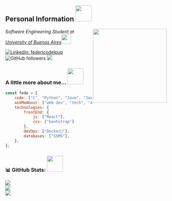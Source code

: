 <h2>Personal Information <img src="https://media.giphy.com/media/12oufCB0MyZ1Go/giphy.gif" width="50"></h2>
<img align='right' src="https://media1.giphy.com/media/v1.Y2lkPTc5MGI3NjExY2E4MmY3NjA5MDc5YjlmOTllMDdmNGU2NGNjZjc4NzQ0OTQ2MzBhZiZjdD1n/7NoNw4pMNTvgc/giphy.gif" width="230">
<p><em>Software Engineering Student at <a href="https://www.fi.uba.ar/">University of Buenos Aires</a><img src="https://media0.giphy.com/media/NDqBIAjtA1Z72/giphy.gif" width="30"> 
</em></p>

[![Linkedin: federicodelpup](https://img.shields.io/badge/-fededelpup-blue?style=flat-square&logo=Linkedin&logoColor=white&link=https://www.linkedin.com/in/federicodelpup/)](https://www.linkedin.com/in/federicodelpup/)
![GitHub followers](https://img.shields.io/github/followers/fdelpup?label=Follow&style=social)
![](https://visitor-badge.glitch.me/badge?page_id=fdelpup)

### A little more about me... <img src="https://media2.giphy.com/media/SKGo6OYe24EBG/giphy.gif" width="50">

```javascript
const fede = {
    code: ["C", "Python", "Java", "JavaScript"],
    askMeAbout: ["web dev", "tech", "app dev", "gaming", "computers"],
    technologies: {
        frontEnd: {
            js: ["React"],
            css: ["bootstrap"]
        },
        devOps: ["Docker🐳"],
        databases: ["SSMS"],
    },
};
```

### 📊 GitHub Stats: <img src="https://media1.giphy.com/media/WKVayVkGMJkFPQxm1W/giphy.gif" width="50">
![](https://github-readme-stats.vercel.app/api?username=fdelpup&theme=midnight-purple&hide_border=false&include_all_commits=true&count_private=true)<br/>
![](https://github-readme-streak-stats.herokuapp.com/?user=fdelpup&theme=midnight-purple&hide_border=false)<br/>
![](https://github-readme-stats.vercel.app/api/top-langs/?username=fdelpup&theme=midnight-purple&hide_border=false&include_all_commits=true&count_private=true&layout=compact)


<!--
**fdelpup/fdelpup** is a ✨ _special_ ✨ repository because its `README.md` (this file) appears on your GitHub profile.

Here are some ideas to get you started:

- 🔭 I’m currently working on ...
- 🌱 I’m currently learning ...
- 👯 I’m looking to collaborate on ...
- 🤔 I’m looking for help with ...
- 💬 Ask me about ...
- 📫 How to reach me: ...
- 😄 Pronouns: ...
- ⚡ Fun fact: ...
-->

